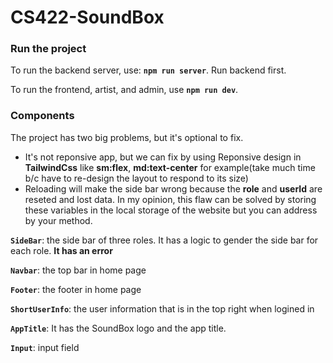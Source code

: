 # CS422-SoundBox

### Run the project

To run the backend server, use: **`npm run server`**. Run backend first.

To run the frontend, artist, and admin, use **`npm run dev`**.

### Components

The project has two big problems, but it's optional to fix.
- It's not reponsive app, but we can fix by using Reponsive design in **TailwindCss** like **sm:flex**, **md:text-center** for example(take much time b/c have to re-design the layout to respond to its size)
- Reloading will make the side bar wrong because the **role** and **userId** are reseted and lost data. In my opinion, this flaw can be solved by storing these variables in the local storage of the website but you can address by your method.

**`SideBar`**: the side bar of three roles. It has a logic to gender the side bar for each role. **It has an error**

**`Navbar`**: the top bar in home page

**`Footer`**: the footer in home page

**`ShortUserInfo`**: the user information that is in the top right when logined in

**`AppTitle`**: It has the SoundBox logo and the app title.

**`Input`**: input field





